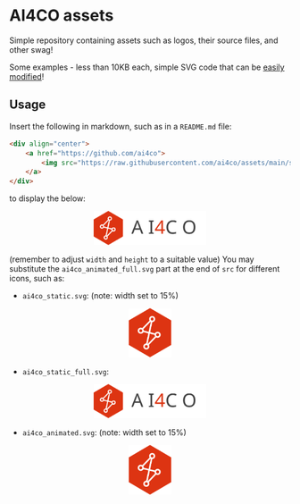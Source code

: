 # AI4CO assets


Simple repository containing assets such as logos, their source files, and other swag!


Some examples - less than 10KB each, simple SVG code that can be [easily modified](https://www.svgviewer.dev/)!

## Usage

Insert the following in markdown, such as in a `README.md` file:

```markdown
<div align="center">
    <a href="https://github.com/ai4co">
        <img src="https://raw.githubusercontent.com/ai4co/assets/main/svg/ai4co_animated_full.svg" alt="AI4CO Logo" style="width: 40%; height: auto;">
    </a>
</div>
```

to display the below:

<div align="center">
    <a href="https://github.com/ai4co">
        <img src="https://raw.githubusercontent.com/ai4co/assets/main/svg/ai4co_animated_full.svg" alt="AI4CO Logo" style="width: 40%; height: auto;"/>
    </a>
</div>

(remember to adjust `width` and `height` to a suitable value)
You may substitute the `ai4co_animated_full.svg` part at the end of `src` for different icons, such as:

- `ai4co_static.svg`: (note: width set to 15%)

<div align="center">
    <a href="https://github.com/ai4co">
        <img src="https://raw.githubusercontent.com/ai4co/assets/main/svg/ai4co_static.svg" alt="AI4CO Logo" style="width: 15%; height: auto;">
    </a>
</div>

- `ai4co_static_full.svg`:

<div align="center">
    <a href="https://github.com/ai4co">
        <img src="https://raw.githubusercontent.com/ai4co/assets/main/svg/ai4co_animated_full.svg" alt="AI4CO Logo" style="width: 40%; height: auto;">
    </a>
</div>


- `ai4co_animated.svg`: (note: width set to 15%)

<div align="center">
    <a href="https://github.com/ai4co">
        <img src="https://raw.githubusercontent.com/ai4co/assets/main/svg/ai4co_animated.svg" alt="AI4CO Logo" style="width: 15%; height: auto;">
    </a>
</div>


